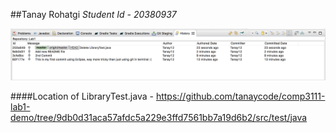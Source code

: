 ##Tanay Rohatgi
*Student Id - 20380937*

![Image of Lab1](lab1.png)

####Location of LibraryTest.java - https://github.com/tanaycode/comp3111-lab1-demo/tree/9db0d31aca57afdc5a229e3ffd7561bb7a19d6b2/src/test/java
